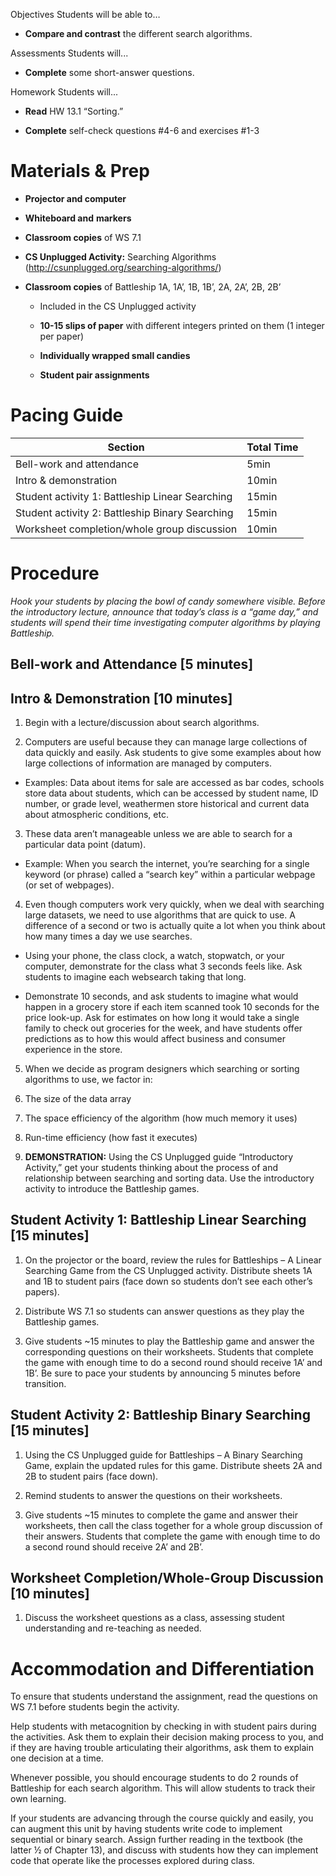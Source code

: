 Objectives Students will be able to…

-   **Compare and contrast** the different search algorithms.

Assessments Students will...

-   **Complete** some short-answer questions.

Homework Students will...

-   **Read** HW 13.1 “Sorting.”

-   **Complete** self-check questions \#4-6 and exercises \#1-3

Materials & Prep
================

-   **Projector and computer**

-   **Whiteboard and** **markers**

-   **Classroom copies** of WS 7.1

-   **CS Unplugged Activity:** Searching Algorithms (<http://csunplugged.org/searching-algorithms/>)

-   **Classroom copies** of Battleship 1A, 1A’, 1B, 1B’, 2A, 2A’, 2B, 2B’

    -   Included in the CS Unplugged activity

    <!-- -->

    -   **10-15 slips of paper** with different integers printed on them (1 integer per paper)

    -   **Individually wrapped small candies**

    -   **Student pair assignments**

Pacing Guide
============

| Section                                         | Total Time |
|-------------------------------------------------|------------|
| Bell-work and attendance                        | 5min       |
| Intro & demonstration                           | 10min      |
| Student activity 1: Battleship Linear Searching | 15min      |
| Student activity 2: Battleship Binary Searching | 15min      |
| Worksheet completion/whole group discussion     | 10min      |

Procedure
=========

*Hook your students by placing the bowl of candy somewhere visible. Before the introductory lecture, announce that today’s class is a “game day,” and students will spend their time investigating computer algorithms by playing Battleship.*

Bell-work and Attendance \[5 minutes\]
--------------------------------------

Intro & Demonstration \[10 minutes\]
------------------------------------

1. Begin with a lecture/discussion about search algorithms.

2. Computers are useful because they can manage large collections of data quickly and easily. Ask students to give some examples about how large collections of information are managed by computers.

-   Examples: Data about items for sale are accessed as bar codes, schools store data about students, which can be accessed by student name, ID number, or grade level, weathermen store historical and current data about atmospheric conditions, etc.

3. These data aren’t manageable unless we are able to search for a particular data point (datum).

-   Example: When you search the internet, you’re searching for a single keyword (or phrase) called a “search key” within a particular webpage (or set of webpages).

4. Even though computers work very quickly, when we deal with searching large datasets, we need to use algorithms that are quick to use. A difference of a second or two is actually quite a lot when you think about how many times a day we use searches.

-   Using your phone, the class clock, a watch, stopwatch, or your computer, demonstrate for the class what 3 seconds feels like. Ask students to imagine each websearch taking that long.

-   Demonstrate 10 seconds, and ask students to imagine what would happen in a grocery store if each item scanned took 10 seconds for the price look-up. Ask for estimates on how long it would take a single family to check out groceries for the week, and have students offer predictions as to how this would affect business and consumer experience in the store.

5. When we decide as program designers which searching or sorting algorithms to use, we factor in:

1. The size of the data array

2. The space efficiency of the algorithm (how much memory it uses)

3. Run-time efficiency (how fast it executes)

6. **DEMONSTRATION:** Using the CS Unplugged guide “Introductory Activity,” get your students thinking about the process of and relationship between searching and sorting data. Use the introductory activity to introduce the Battleship games.

Student Activity 1: Battleship Linear Searching \[15 minutes\]
--------------------------------------------------------------

1. On the projector or the board, review the rules for Battleships – A Linear Searching Game from the CS Unplugged activity. Distribute sheets 1A and 1B to student pairs (face down so students don’t see each other’s papers).

2. Distribute WS 7.1 so students can answer questions as they play the Battleship games.

3. Give students ~15 minutes to play the Battleship game and answer the corresponding questions on their worksheets. Students that complete the game with enough time to do a second round should receive 1A’ and 1B’. Be sure to pace your students by announcing 5 minutes before transition.

Student Activity 2: Battleship Binary Searching \[15 minutes\]
--------------------------------------------------------------

1. Using the CS Unplugged guide for Battleships – A Binary Searching Game, explain the updated rules for this game. Distribute sheets 2A and 2B to student pairs (face down).

2. Remind students to answer the questions on their worksheets.

3. Give students ~15 minutes to complete the game and answer their worksheets, then call the class together for a whole group discussion of their answers. Students that complete the game with enough time to do a second round should receive 2A’ and 2B’.

Worksheet Completion/Whole-Group Discussion \[10 minutes\]
----------------------------------------------------------

1. Discuss the worksheet questions as a class, assessing student understanding and re-teaching as needed.

Accommodation and Differentiation
=================================

To ensure that students understand the assignment, read the questions on WS 7.1 before students begin the activity.

Help students with metacognition by checking in with student pairs during the activities. Ask them to explain their decision making process to you, and if they are having trouble articulating their algorithms, ask them to explain one decision at a time.

Whenever possible, you should encourage students to do 2 rounds of Battleship for each search algorithm. This will allow students to track their own learning.

If your students are advancing through the course quickly and easily, you can augment this unit by having students write code to implement sequential or binary search. Assign further reading in the textbook (the latter ½ of Chapter 13), and discuss with students how they can implement code that operate like the processes explored during class.

